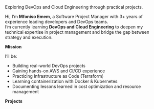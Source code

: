 
Exploring DevOps and Cloud Engineering through practical projects.

Hi, I’m **Mfoniso Emem**, a Software Project Manager with 3+ years of experience leading developers and DevOps teams.  
I’m currently learning **DevOps and Cloud Engineering** to deepen my technical expertise in project management and bridge the gap between strategy and execution.  

**Mission**

I’ll be:  
- Building real-world DevOps projects  
- Gaining hands-on AWS and CI/CD experience  
- Practicing Infrastructure as Code (Terraform)  
- Learning containerization with Docker & Kubernetes  
- Documenting lessons learned in cost optimization and resource management 

 **Projects**
 
